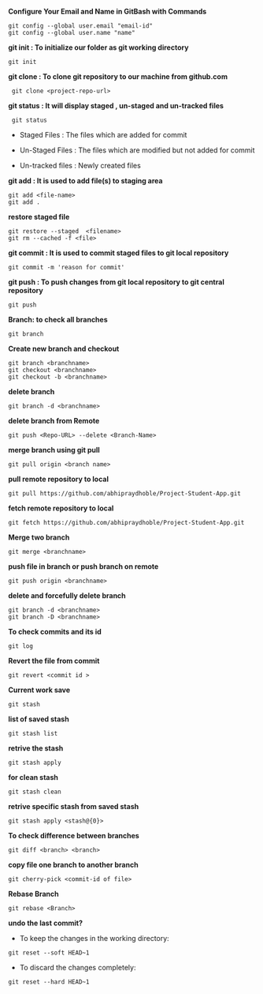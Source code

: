 **Configure Your Email and Name in GitBash with Commands**
````
git config --global user.email "email-id"
git config --global user.name "name"
````
**git init : To initialize our folder as git working directory**
````
git init
````

**git clone : To clone git repository to our machine from github.com**
````
 git clone <project-repo-url>
````

**git status : It will display staged , un-staged and un-tracked files**

````
 git status
````

- Staged Files : The files which are added for commit

- Un-Staged Files : The files which are modified but not added for commit

- Un-tracked files : Newly created files

**git add : It is used to add file(s) to staging area**

````
git add <file-name>
git add .
````
**restore staged file**
````
git restore --staged  <filename>
git rm --cached -f <file> 
````
**git commit : It is used to commit staged files to git local repository**

````
git commit -m 'reason for commit'
````


**git push : To push changes from git local repository to git central repository**

````
git push
````
**Branch: to check all branches**
````
git branch
````
**Create new branch and checkout**
````
git branch <branchname>
git checkout <branchname>
git checkout -b <branchname>
````
**delete branch**
````
git branch -d <branchname>
````
**delete branch from Remote**
````
git push <Repo-URL> --delete <Branch-Name>
````
**merge branch using git pull**
````
git pull origin <branch name>
````
**pull remote repository to local**
````
git pull https://github.com/abhipraydhoble/Project-Student-App.git
````
**fetch remote repository to local**
````
git fetch https://github.com/abhipraydhoble/Project-Student-App.git
````
**Merge two branch**
````
git merge <branchname>
````
**push file in branch or push branch on remote**
````
git push origin <branchname>
````
**delete and forcefully delete branch**
````
git branch -d <branchname>
git branch -D <branchname>
````
**To check commits and its id** 
````
git log
````
**Revert the file from commit**
````
git revert <commit id >
````
**Current work save** 
````
git stash
````
**list of saved stash** 
````
git stash list
````
**retrive the stash** 
````
git stash apply
````
**for clean stash** 
````
git stash clean
```` 
**retrive specific stash from saved stash** 
````
git stash apply <stash@{0}>
````
**To check difference between branches** 
````
git diff <branch> <branch>
````
**copy file one branch to another branch**
````
git cherry-pick <commit-id of file>
````
**Rebase Branch**
````
git rebase <Branch>
````
**undo the last commit?**
- To keep the changes in the working directory:
````
git reset --soft HEAD~1
````
- To discard the changes completely:
````
git reset --hard HEAD~1
````
